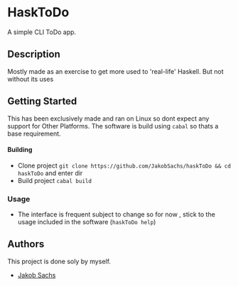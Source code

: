 # HaskToDo
A simple CLI ToDo app. 

## Description
Mostly made as an exercise to get more used to 'real-life' Haskell. But not without its uses

## Getting Started

This has been exclusively made and ran on Linux so dont expect any support for Other Platforms. The software is build using `cabal` so thats a base requirement.

#### Building 

- Clone project `git clone https://github.com/JakobSachs/haskToDo && cd haskToDo` and enter dir
- Build project `cabal build`

### Usage
- The interface is frequent  subject to change so for now , stick to the usage included in the software (`haskToDo help`)

## Authors
This project is done soly by myself.
- [Jakob Sachs](mailto:jakobsachs1999@gmail.com)
##  
